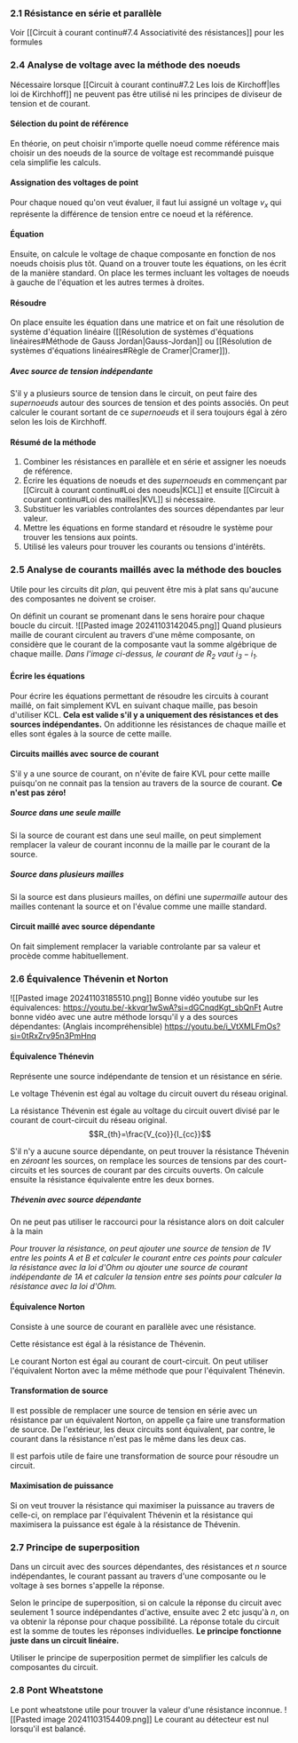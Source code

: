 ### 2.1 Résistance en série et parallèle
Voir [[Circuit à courant continu#7.4 Associativité des résistances]] pour les formules
### 2.4 Analyse de voltage avec la méthode des noeuds
Nécessaire lorsque [[Circuit à courant continu#7.2 Les lois de Kirchoff|les loi de Kirchhoff]] ne peuvent pas être utilisé ni les principes de diviseur de tension et de courant.
#### Sélection du point de référence
En théorie, on peut choisir n'importe quelle noeud comme référence mais choisir un des noeuds de la source de voltage est recommandé puisque cela simplifie les calculs. 
#### Assignation des voltages de point
Pour chaque noued qu'on veut évaluer, il faut lui assigné un voltage $v_x$ qui représente la différence de tension entre ce noeud et la référence. 

#### Équation
Ensuite, on calcule le voltage de chaque composante en fonction de nos noeuds choisis plus tôt. Quand on a trouver toute les équations, on les écrit de la manière standard. On place les termes incluant les voltages de noeuds à gauche de l'équation et les autres termes à droites. 
#### Résoudre
On place ensuite les équation dans une matrice et on fait une résolution de système d'équation linéaire ([[Résolution de systèmes d'équations linéaires#Méthode de Gauss Jordan|Gauss-Jordan]] ou [[Résolution de systèmes d'équations linéaires#Règle de Cramer|Cramer]]). 

##### Avec source de tension indépendante
S'il y a plusieurs source de tension dans le circuit, on peut faire des *supernoeuds* autour des sources de tension et des points associés. On peut calculer le courant sortant de ce *supernoeuds* et il sera toujours égal à zéro selon les lois de Kirchhoff. 

#### Résumé de la méthode
1. Combiner les résistances en parallèle et en série et assigner les noeuds de référence.
2. Écrire les équations de noeuds et des *supernoeuds* en commençant par [[Circuit à courant continu#Loi des noeuds|KCL]] et ensuite [[Circuit à courant continu#Loi des mailles|KVL]] si nécessaire.
3. Substituer les variables controlantes des sources dépendantes par leur valeur.
4. Mettre les équations en forme standard et résoudre le système pour trouver les tensions aux points.
5. Utilisé les valeurs pour trouver les courants ou tensions d'intérêts.

### 2.5 Analyse de courants maillés avec la méthode des boucles
Utile pour les circuits dit *plan*, qui peuvent être mis à plat sans qu'aucune des composantes ne doivent se croiser.

On définit un courant se promenant dans le sens horaire pour chaque boucle du circuit.
![[Pasted image 20241103142045.png]]
Quand plusieurs maille de courant circulent au travers d'une même composante, on considère que le courant de la composante vaut la somme algébrique de chaque maille. *Dans l'image ci-dessus, le courant de $R_2$ vaut $i_3-i_1$.* 

#### Écrire les équations
Pour écrire les équations permettant de résoudre les circuits à courant maillé, on fait simplement KVL en suivant chaque maille, pas besoin d'utiliser KCL. **Cela est valide s'il y a uniquement des résistances et des sources indépendantes.** On additionne les résistances de chaque maille et elles sont égales à la source de cette maille.

#### Circuits maillés avec source de courant
S'il y a une source de courant, on n'évite de faire KVL pour cette maille puisqu'on ne connait pas la tension au travers de la source de courant. **Ce n'est pas zéro!**

##### Source dans une seule maille
Si la source de courant est dans une seul maille, on peut simplement remplacer la valeur de courant inconnu de la maille par le courant de la source. 

##### Source dans plusieurs mailles
Si la source est dans plusieurs mailles, on défini une *supermaille* autour des mailles contenant la source et on l'évalue comme une maille standard.

#### Circuit maillé avec source dépendante
On fait simplement remplacer la variable controlante par sa valeur et procède comme habituellement.

### 2.6 Équivalence Thévenin et Norton
![[Pasted image 20241103185510.png]]
Bonne vidéo youtube sur les équivalences: https://youtu.be/-kkvqr1wSwA?si=dGCnqdKgt_sbQnFt
Autre bonne vidéo avec une autre méthode lorsqu'il y a des sources dépendantes: (Anglais incompréhensible) https://youtu.be/i_VtXMLFmOs?si=0tRxZrv95n3PmHnq
#### Équivalence Thénevin
Représente une source indépendante de tension et un résistance en série.

Le voltage Thévenin est égal au voltage du circuit ouvert du réseau original.

La résistance Thévenin est égale au voltage du circuit ouvert divisé par le courant de court-circuit du réseau original. $$R_{th}=\frac{V_{co}}{I_{cc}}$$

S'il n'y a aucune source dépendante, on peut trouver la résistance Thévenin en *zéroant* les sources, on remplace les sources de tensions par des court-circuits et les sources de courant par des circuits ouverts. On calcule ensuite la résistance équivalente entre les deux bornes.

##### Thévenin avec source dépendante
On ne peut pas utiliser le raccourci pour la résistance alors on doit calculer à la main

*Pour trouver la résistance, on peut ajouter une source de tension de $1V$ entre les points A et B et calculer le courant entre ces points pour calculer la résistance avec la loi d'Ohm ou ajouter une source de courant indépendante de $1A$  et calculer la tension entre ses points pour calculer la résistance avec la loi d'Ohm.*

#### Équivalence Norton
Consiste à une source de courant en parallèle avec une résistance.

Cette résistance est égal à la résistance de Thévenin.

Le courant Norton est égal au courant de court-circuit. On peut utiliser l'équivalent Norton avec la même méthode que pour l'équivalent Thénevin.

#### Transformation de source
Il est possible de remplacer une source de tension en série avec un résistance par un équivalent Norton, on appelle ça faire une transformation de source. De l'extérieur, les deux circuits sont équivalent, par contre, le courant dans la résistance n'est pas le même dans les deux cas.

Il est parfois utile de faire une transformation de source pour résoudre un circuit.

#### Maximisation de puissance
Si on veut trouver la résistance qui maximiser la puissance au travers de celle-ci, on remplace par l'équivalent Thévenin et la résistance qui maximisera la puissance est égale à la résistance de Thévenin.

### 2.7 Principe de superposition
Dans un circuit avec des sources dépendantes, des résistances et $n$ source indépendantes, le courant passant au travers d'une composante ou le voltage à ses bornes s'appelle la réponse. 

Selon le principe de superposition, si on calcule la réponse du circuit avec seulement 1 source indépendantes d'active, ensuite avec 2 etc jusqu'à $n$, on va obtenir la réponse pour chaque possibilité. La réponse totale du circuit est la somme de toutes les réponses individuelles. **Le principe fonctionne juste dans un circuit linéaire.** 

Utiliser le principe de superposition permet de simplifier les calculs de composantes du circuit.

### 2.8 Pont Wheatstone
Le pont wheatstone utile pour trouver la valeur d'une résistance inconnue. 
![[Pasted image 20241103154409.png]]
Le courant au détecteur est nul lorsqu'il est balancé.